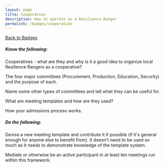 ```yaml
---
layout: page
title: Cooperation
description: How to operate as a Resilience Ranger
permalink: /badges/cooperation
---
```


<style>ul li {list-style:none;} ul{margin-left: 0;}</style>
[Back to Badges](/badges)

##### Know the following:

<!-- Basic government and parliamentary groundwork. - Branches + committees condensed. -->

Cooperatives - what are they and why is it a good idea to organize local Resilience Rangers as a cooperative?

The four major committees (Procurement, Production, Education, Security) and the purpose of each.

Name some other types of committees and tell what they can be useful for.

What are meeting templates and how are they used?

How your admissions process works.

##### Do the following:

Devise a new meeting template and contribute it if possible (if it's general enough for anyone else to benefit from). It doesn't need to be used so much as it needs to demonstrate knowledge of the template system.

Mediate or otherwise be an active participant in at least ten meetings run within this framework.
